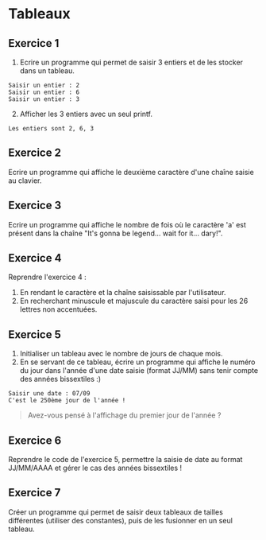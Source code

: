 # Tableaux

## Exercice 1

1. Ecrire un programme qui permet de saisir 3 entiers et de les stocker dans un tableau.

```
Saisir un entier : 2
Saisir un entier : 6
Saisir un entier : 3
```

2. Afficher les 3 entiers avec un seul printf.

```
Les entiers sont 2, 6, 3
```

## Exercice 2

Ecrire un programme qui affiche le deuxième caractère d'une chaîne saisie au clavier.

## Exercice 3

Ecrire un programme qui affiche le nombre de fois où le caractère 'a' est présent dans la chaîne "It's gonna be legend... wait for it... dary!".

## Exercice 4

Reprendre l'exercice 4 :
1. En rendant le caractère et la chaîne saisissable par l'utilisateur.
2. En recherchant minuscule et majuscule du caractère saisi pour les 26 lettres non accentuées.

## Exercice 5

1. Initialiser un tableau avec le nombre de jours de chaque mois.
2. En se servant de ce tableau, écrire un programme qui affiche le numéro du jour dans l'année d'une date saisie (format JJ/MM) sans tenir compte des années bissextiles :)

```
Saisir une date : 07/09
C'est le 250ème jour de l'année !
```

> Avez-vous pensé à l'affichage du premier jour de l'année ?

## Exercice 6

Reprendre le code de l'exercice 5, permettre la saisie de date au format JJ/MM/AAAA et gérer le cas des années bissextiles !

## Exercice 7

Créer un programme qui permet de saisir deux tableaux de tailles différentes (utiliser des constantes), puis de les fusionner en un seul tableau.